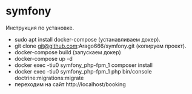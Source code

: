 # symfony
Инструкция по установке.
  
- sudo apt install docker-compose (устанавливаем докер).
- git clone git@github.com:Arago666/symfony.git (копируем проект).
- docker-compose build (запускаем докер)
- docker-compose up -d
- docker exec -tiu0 symfony_php-fpm_1 composer install
- docker exec -tiu0 symfony_php-fpm_1 php bin/console doctrine:migrations:migrate
- переходим на сайт http://localhost/booking
